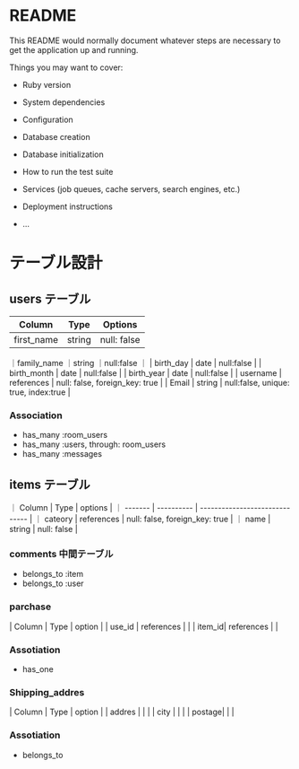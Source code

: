 # README

This README would normally document whatever steps are necessary to get the
application up and running.

Things you may want to cover:

* Ruby version

* System dependencies

* Configuration

* Database creation

* Database initialization

* How to run the test suite

* Services (job queues, cache servers, search engines, etc.)

* Deployment instructions

* ...

	
# テーブル設計

## users テーブル


| Column        | Type        | Options                              |
| --------------| ------------| ------------------------------------ |
| first_name    | string      | null: false                          |
｜family_name   ｜string      ｜null:false                           ｜
| birth_day     | date        | null:false                           |
| birth_month   | date        | null:false                           |
| birth_year    | date        | null:false                           |
| username      | references  | null: false, foreign_key: true       |
| Email         | string      | null:false, unique: true, index:true |

### Association

- has_many :room_users
- has_many :users, through: room_users
- has_many :messages

## items テーブル

｜ Column  | Type       | options                        |
｜ ------- | ---------- | ------------------------------ |
｜ cateory | references | null: false, foreign_key: true |
｜ name    | string     | null: false                    |

### comments 中間テーブル

- belongs_to :item
- belongs_to :user

### parchase

| Column | Type        | option                         |
| use_id | references  |                                |
| item_id| references  |                                |


### Assotiation
- has_one

### Shipping_addres

| Column | Type       | option                          |
| addres |            |                                 |
| city   |            |                                 |
| postage|                   |                                 |

### Assotiation
- belongs_to